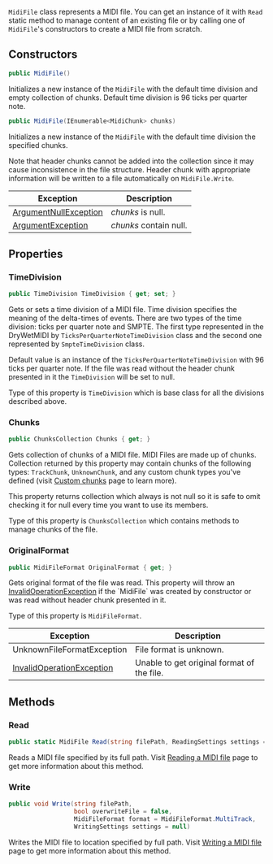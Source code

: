 `MidiFile` class represents a MIDI file. You can get an instance of it with `Read` static method to manage content of an existing file or by calling one of `MidiFile`'s constructors to create a MIDI file from scratch.

## Constructors

```csharp
public MidiFile()
```

Initializes a new instance of the `MidiFile` with the default time division and empty collection of chunks. Default time division is 96 ticks per quarter note.

```csharp
public MidiFile(IEnumerable<MidiChunk> chunks)
```

Initializes a new instance of the `MidiFile` with the default time division the specified chunks.

Note that header chunks cannot be added into the collection since it may cause inconsistence in the file structure. Header chunk with appropriate information will be written to a file automatically on `MidiFile.Write`.

Exception | Description
--------- | -----------
[ArgumentNullException](https://msdn.microsoft.com/library/system.argumentnullexception(v=vs.110).aspx) | *chunks* is null.
[ArgumentException](https://msdn.microsoft.com/library/system.argumentexception(v=vs.110).aspx) | *chunks* contain null.

## Properties

### TimeDivision

```csharp
public TimeDivision TimeDivision { get; set; }
```

Gets or sets a time division of a MIDI file. Time division specifies the meaning of the delta-times of events. There are two types of the time division: ticks per quarter note and SMPTE. The first type represented in the DryWetMIDI by `TicksPerQuarterNoteTimeDivision` class and the second one represented by `SmpteTimeDivision` class.

Default value is an instance of the `TicksPerQuarterNoteTimeDivision` with 96 ticks per quarter note. If the file was read without the header chunk presented in it the `TimeDivision` will be set to null.

Type of this property is `TimeDivision` which is base class for all the divisions described above.

### Chunks

```csharp
public ChunksCollection Chunks { get; }
```

Gets collection of chunks of a MIDI file. MIDI Files are made up of chunks. Сollection returned by this property may contain chunks of the following types: `TrackChunk`, `UnknownChunk`, and any custom chunk types you've defined (visit [Custom chunks](Custom-chunks.md) page to learn more).

This property returns collection which always is not null so it is safe to omit checking it for null every time you want to use its members.

Type of this property is `ChunksCollection` which contains methods to manage chunks of the file.

### OriginalFormat

```csharp
public MidiFileFormat OriginalFormat { get; }
```

Gets original format of the file was read. This property will throw an [InvalidOperationException](https://msdn.microsoft.com/library/system.invalidoperationexception(v=vs.110).aspx) if the `MidiFile` was created by constructor or was read without header chunk presented in it.

Type of this property is `MidiFileFormat`.

Exception | Description
--------- | -----------
UnknownFileFormatException | File format is unknown.
[InvalidOperationException](https://msdn.microsoft.com/library/system.invalidoperationexception(v=vs.110).aspx) | Unable to get original format of the file.

## Methods

### Read

```csharp
public static MidiFile Read(string filePath, ReadingSettings settings = null)
```

Reads a MIDI file specified by its full path. Visit [Reading a MIDI file](Reading-a-MIDI-file.md) page to get more information about this method.

### Write

```csharp
public void Write(string filePath,
                  bool overwriteFile = false,
                  MidiFileFormat format = MidiFileFormat.MultiTrack,
                  WritingSettings settings = null)
```

Writes the MIDI file to location specified by full path. Visit [Writing a MIDI file](Writing-a-MIDI-file.md) page to get more information about this method.